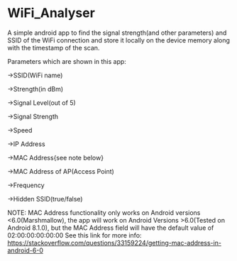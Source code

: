 # WiFi_Analyser
A simple android app to find the signal strength(and other parameters) and SSID of the WiFi connection and store it locally on the device memory along with the timestamp of the scan.

Parameters which are shown in this app:

->SSID(WiFi name)

->Strength(in dBm)

->Signal Level(out of 5)

->Signal Strength

->Speed

->IP Address

->MAC Address{see note below}

->MAC Address of AP(Access Point)

->Frequency

->Hidden SSID(true/false)

NOTE: MAC Address functionality only works on Android versions <6.0(Marshmallow), the app will work on Android Versions >6.0(Tested on Android 8.1.0), but the MAC Address field will have the default value of 02:00:00:00:00:00
See this link for more info: https://stackoverflow.com/questions/33159224/getting-mac-address-in-android-6-0
